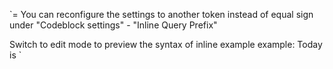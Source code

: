 `=
You can reconfigure the settings to another token instead of equal sign under "Codeblock settings" - "Inline Query Prefix"

Switch to edit mode to preview the syntax of inline example
example: Today is `
